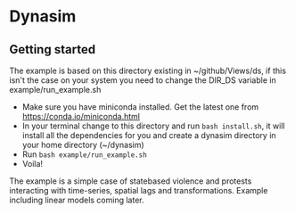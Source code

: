 # Dynasim

## Getting started

The example is based on this directory existing in ~/github/Views/ds, if this isn't the case on your system you need to change the DIR_DS variable in example/run_example.sh

* Make sure you have miniconda installed. Get the latest one from https://conda.io/miniconda.html
* In your terminal change to this directory and run `bash install.sh`, it will install all the dependencies for you and create a dynasim directory in your home directory (~/dynasim)
* Run `bash example/run_example.sh`
* Voila!

The example is a simple case of statebased violence and protests interacting with time-series, spatial lags and transformations.
Example including linear models coming later.




